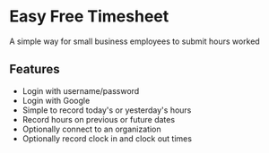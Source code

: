 # Easy Free Timesheet

A simple way for small business employees to submit hours worked

## Features
* Login with username/password
* Login with Google
* Simple to record today's or yesterday's hours
* Record hours on previous or future dates
* Optionally connect to an organization
* Optionally record clock in and clock out times

